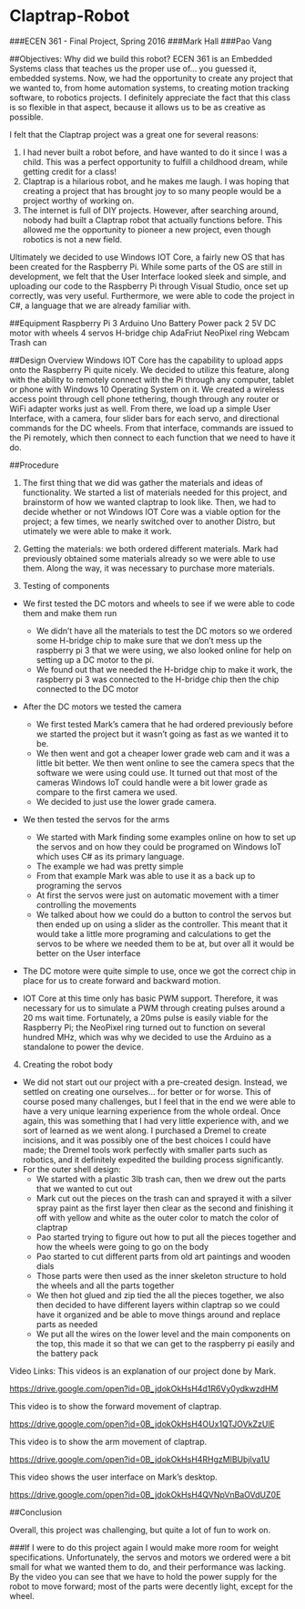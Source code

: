 # Claptrap-Robot
###ECEN 361 - Final Project, Spring 2016
###Mark Hall
###Pao Vang


##Objectives: Why did we build this robot?
ECEN 361 is an Embedded Systems class that teaches us the proper use of... you guessed it, embedded systems.  Now, we had the opportunity to create any project that we wanted to, from home automation systems, to creating motion tracking software, to robotics projects.  I definitely appreciate the fact that this class is so flexible in that aspect, because it allows us to be as creative as possible.  

I felt that the Claptrap project was a great one for several reasons:  

1. I had never built a robot before, and have wanted to do it since I was a child.  This was a perfect opportunity to fulfill a childhood dream, while getting credit for a class!
2. Claptrap is a hilarious robot, and he makes me laugh.  I was hoping that creating a project that has brought joy to so many people would be a project worthy of working on.
3. The internet is full of DIY projects.  However, after searching around, nobody had built a Claptrap robot that actually functions before.  This allowed me the opportunity to pioneer a new project, even though robotics is not a new field.

Ultimately we decided to use Windows IOT Core, a fairly new OS that has been created for the Raspberry Pi.  While some parts of the OS are still in development, we felt that the User Interface looked sleek and simple, and uploading our code to the Raspberry Pi through Visual Studio, once set up correctly, was very useful.  Furthermore, we were able to code the project in C#, a language that we are already familiar with.

##Equipment
Raspberry Pi 3
Arduino Uno
Battery Power pack
2 5V DC motor with wheels
4 servos
H-bridge chip
AdaFriut NeoPixel ring
Webcam
Trash can

##Design Overview
Windows IOT Core has the capability to upload apps onto the Raspberry Pi quite nicely.  We decided to utilize this feature, along with the ability to remotely connect with the Pi through any computer, tablet or phone with Windows 10 Operating System on it.  We created a wireless access point through cell phone tethering, though through any router or WiFi adapter works just as well.  From there, we load up a simple User Interface, with a camera, four slider bars for each servo, and directional commands for the DC wheels.  From that interface, commands are issued to the Pi remotely, which then connect to each function that we need to have it do.


##Procedure
1. The first thing that we did was gather the materials and ideas of functionality.  We started a list of materials needed for this project, and brainstorm of how we wanted claptrap to look like. Then, we had to decide whether or not Windows IOT Core was a viable option for the project; a few times, we nearly switched over to another Distro, but utimately we were able to make it work.

2. Getting the materials: we both ordered different materials.  Mark had previously obtained some materials already so we were able to use them.  Along the way, it was necessary to purchase more materials.
    
3. Testing of components
  * We first tested the DC motors and wheels to see if we were able to code them and make them run
     * We didn’t have all the materials to test the DC motors so we ordered some H-bridge chip to make sure that we don’t mess up the raspberry pi 3 that we were using, we also looked online for help on setting up a DC motor to the pi. 
     * We found out that we needed the H-bridge chip to make it work, the raspberry pi 3 was connected to the H-bridge chip then the chip connected to the DC motor
  * After the DC motors we tested the camera
     * We first tested Mark’s camera that he had ordered previously before we started the project but it wasn’t going as fast as we wanted it to be. 
     * We then went and got a cheaper lower grade web cam and it was a little bit better. We then went online to see the camera specs that the software we were using could use. It turned out that most of the cameras Windows IoT could handle were a bit lower grade as compare to the first camera we used. 
     * We decided to just use the lower grade camera. 
  * We then tested the servos for the arms
     * We started with Mark finding some examples online on how to set up the servos and on how they could be programed on Windows IoT which uses C# as its primary language. 
     * The example we had was pretty simple
     * From that example Mark was able to use it as a back up to programing the servos 
     * At first the servos were just on automatic movement with a timer controlling the movements
     * We talked about how we could do a button to control the servos but then ended up on using a slider as the controller. This meant that it would take a little more programing and calculations to get the servos to be where we needed them to be at, but over all it would be better on the User interface

*  The DC motore were quite simple to use, once we got the correct chip in place for us to create forward and backward motion.

*  IOT Core at this time only has basic PWM support.  Therefore, it was necessary for us to simulate a PWM through creating pulses around a 20 ms wait time.  Fortunately, a 20ms pulse is easily viable for the Raspberry Pi; the NeoPixel ring turned out to function on several hundred MHz, which was why we decided to use the Arduino as a standalone to power the device.

 4. Creating the robot body
  * We did not start out our project with a pre-created design.  Instead, we settled on creating one ourselves... for better or for worse.  This of course posed many challenges, but I feel that in the end we were able to have a very unique learning experience from the whole ordeal.  Once again, this was something that I had very little experience with, and we sort of learned as we went along.  I purchased a Dremel to create incisions, and it was possibly one of the best choices I could have made; the Dremel tools work perfectly with smaller parts such as robotics, and it definitely expedited the building process significantly.
  * For the outer shell design:
      * We started with a plastic 3lb trash can, then we drew out the parts that we wanted to cut out 
      * Mark cut out the pieces on the trash can and sprayed it with a silver spray paint as the first layer then clear as the second and finishing it off with yellow and white as the outer color to match the color of claptrap
      * Pao started trying to figure out how to put all the pieces together and how the wheels were going to go on the body
      * Pao started to cut different parts from old art paintings and wooden dials 
      * Those parts were then used as the inner skeleton structure to hold the wheels and all the parts together
      * We then hot glued and zip tied the all the pieces together, we also then decided to have different layers within claptrap so we could have it organized and be able to move things around and replace parts as needed
      * We put all the wires on the lower level and the main components on the top, this made it so that we can get to the raspberry pi easily and the battery pack

Video Links:
This videos is an explanation of our project done by Mark.

https://drive.google.com/open?id=0B_jdokOkHsH4d1R6Vy0ydkwzdHM

This video is to show the forward movement of claptrap.

https://drive.google.com/open?id=0B_jdokOkHsH4OUx1QTJOVkZzUlE

This video is to show the arm movement of claptrap.

https://drive.google.com/open?id=0B_jdokOkHsH4RHgzMlBUbjlva1U

This video shows the user interface on Mark’s desktop.

https://drive.google.com/open?id=0B_jdokOkHsH4QVNpVnBaOVdUZ0E




##Conclusion 

Overall, this project was challenging, but quite a lot of fun to work on.  
    

###If I were to do this project again
I would make more room for weight specifications.  Unfortunately, the servos and motors we ordered were a bit small for what we wanted them to do, and their performance was lacking.  By the video you can see that we have to hold the power supply for the robot to move forward; most of the parts were decently light, except for the wheel.



